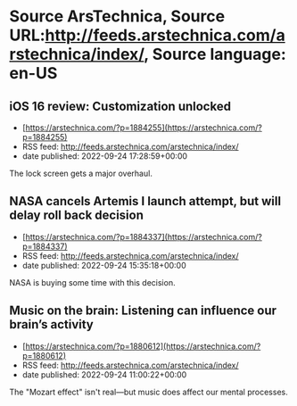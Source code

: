 # Source ArsTechnica, Source URL:http://feeds.arstechnica.com/arstechnica/index/, Source language: en-US

## iOS 16 review: Customization unlocked
 - [https://arstechnica.com/?p=1884255](https://arstechnica.com/?p=1884255)
 - RSS feed: http://feeds.arstechnica.com/arstechnica/index/
 - date published: 2022-09-24 17:28:59+00:00

The lock screen gets a major overhaul.

## NASA cancels Artemis I launch attempt, but will delay roll back decision
 - [https://arstechnica.com/?p=1884337](https://arstechnica.com/?p=1884337)
 - RSS feed: http://feeds.arstechnica.com/arstechnica/index/
 - date published: 2022-09-24 15:35:18+00:00

NASA is buying some time with this decision.

## Music on the brain: Listening can influence our brain’s activity
 - [https://arstechnica.com/?p=1880612](https://arstechnica.com/?p=1880612)
 - RSS feed: http://feeds.arstechnica.com/arstechnica/index/
 - date published: 2022-09-24 11:00:22+00:00

The "Mozart effect" isn't real—but music does affect our mental processes.
